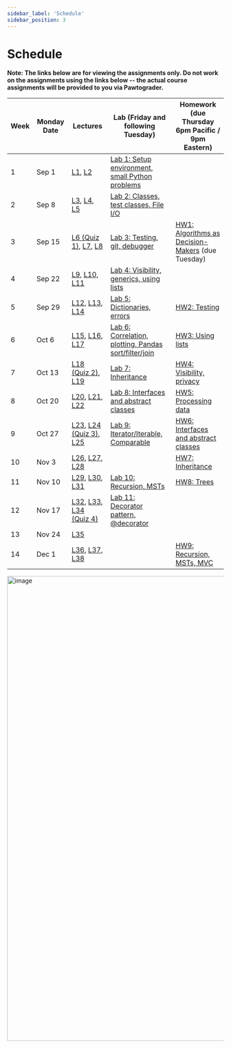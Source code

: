 ```yaml
---
sidebar_label: 'Schedule'
sidebar_position: 3
---
```


# Schedule

**Note: The links below are for viewing the assignments only. Do not work on the assignments using the links below -- the actual course assignments will be provided to you via Pawtograder.**

| Week | Monday Date | Lectures | Lab (Friday and following Tuesday) | Homework (due Thursday 6pm Pacific / 9pm Eastern) |
| ---- | ----------- | -------- | ---------------------------------- | -------- |
| 1 | Sep 1 | [L1](https://neu-pdi.github.io/cs2100-public-resources/lecture-notes/l1-intro-python1), [L2](https://neu-pdi.github.io/cs2100-public-resources/lecture-notes/l2-python2) | [Lab 1: Setup environment, small Python problems](https://github.com/neu-cs2100/cs2100-pg-handout-fa25-lab1) |  |
| 2 | Sep 8 | [L3](https://neu-pdi.github.io/cs2100-public-resources/lecture-notes/l3-designing-classes), [L4](https://neu-pdi.github.io/cs2100-public-resources/lecture-notes/l4-using-objects), [L5](https://neu-pdi.github.io/cs2100-public-resources/lecture-notes/l5-review1) | [Lab 2: Classes, test classes, File I/O](https://github.com/neu-cs2100/cs2100-pg-handout-lab2) |  |
| 3 | Sep 15 | [L6 (Quiz 1)](https://neu-pdi.github.io/cs2100-public-resources/lecture-notes/l6-quiz1), [L7](https://neu-pdi.github.io/cs2100-public-resources/lecture-notes/l7-ethics), [L8](https://neu-pdi.github.io/cs2100-public-resources/lecture-notes/l8-debugger-commandline-git) | [Lab 3: Testing, git, debugger](https://github.com/neu-cs2100/cs2100-pg-handout-lab3) | [HW1: Algorithms as Decision-Makers](https://github.com/neu-cs2100/cs2100-pg-handout-testhw1) (due Tuesday) |
| 4 | Sep 22 | [L9](https://neu-pdi.github.io/cs2100-public-resources/lecture-notes/l9-visibility-immutability), [L10](https://neu-pdi.github.io/cs2100-public-resources/lecture-notes/l10-generics), [L11](https://neu-pdi.github.io/cs2100-public-resources/lecture-notes/l11-lists) | [Lab 4: Visibility, generics, using lists](https://github.com/neu-cs2100/cs2100-pg-handout-lab4) |  |
| 5 | Sep 29 | [L12](https://neu-pdi.github.io/cs2100-public-resources/lecture-notes/l12-data-structures), [L13](https://neu-pdi.github.io/cs2100-public-resources/lecture-notes/l13-pandas-numpy), [L14](https://neu-pdi.github.io/cs2100-public-resources/lecture-notes/l14-statistics) | [Lab 5: Dictionaries, errors](https://github.com/neu-cs2100/cs2100-pg-handout-lab5) | [HW2: Testing](https://github.com/neu-cs2100/cs2100-pg-handout-testhw2) |
| 6 | Oct 6 | [L15](https://neu-pdi.github.io/cs2100-public-resources/lecture-notes/l15-design-data1), [L16](https://neu-pdi.github.io/cs2100-public-resources/lecture-notes/l16-design-data2), [L17](https://neu-pdi.github.io/cs2100-public-resources/lecture-notes/l17-review2) | [Lab 6: Correlation, plotting, Pandas sort/filter/join](https://github.com/neu-cs2100/cs2100-pg-handout-lab6) | [HW3: Using lists](https://github.com/neu-cs2100/cs2100-pg-handout-testhw3) |
| 7 | Oct 13 | [L18 (Quiz 2)](https://neu-pdi.github.io/cs2100-public-resources/lecture-notes/l18-quiz2), [L19](https://neu-pdi.github.io/cs2100-public-resources/lecture-notes/l19-inheritance1) | [Lab 7: Inheritance](https://github.com/neu-cs2100/cs2100-pg-handout-lab7) | [HW4: Visibility, privacy](https://github.com/neu-cs2100/cs2100-pg-handout-testhw4) |
| 8 | Oct 20 | [L20](https://neu-pdi.github.io/cs2100-public-resources/lecture-notes/l20-interfaces-abstract-classes), [L21](https://neu-pdi.github.io/cs2100-public-resources/lecture-notes/l21-inheritance2), [L22](https://neu-pdi.github.io/cs2100-public-resources/lecture-notes/l22-inheritance3) | [Lab 8: Interfaces and abstract classes](https://github.com/neu-cs2100/cs2100-pg-handout-lab8) | [HW5: Processing data](https://github.com/neu-cs2100/cs2100-pg-handout-testhw5) |
| 9 | Oct 27 | [L23](https://neu-pdi.github.io/cs2100-public-resources/lecture-notes/l23-review3-technical-interviews), [L24 (Quiz 3)](https://neu-pdi.github.io/cs2100-public-resources/lecture-notes/l24-quiz3), [L25](https://neu-pdi.github.io/cs2100-public-resources/lecture-notes/l25-interfaces1) | [Lab 9: Iterator/Iterable, Comparable](https://github.com/neu-cs2100/cs2100-pg-handout-lab9) | [HW6: Interfaces and abstract classes](https://github.com/neu-cs2100/cs2100-pg-handout-testhw6) |
| 10 | Nov 3 | [L26](https://neu-pdi.github.io/cs2100-public-resources/lecture-notes/l26-interfaces2), [L27](https://neu-pdi.github.io/cs2100-public-resources/lecture-notes/l27-recursion), [L28](https://neu-pdi.github.io/cs2100-public-resources/lecture-notes/l28-trees) |  | [HW7: Inheritance](https://github.com/neu-cs2100/cs2100-pg-handout-testhw7) |
| 11 | Nov 10 | [L29](https://neu-pdi.github.io/cs2100-public-resources/lecture-notes/l29-graphs), [L30](https://neu-pdi.github.io/cs2100-public-resources/lecture-notes/l30-mst), [L31](https://neu-pdi.github.io/cs2100-public-resources/lecture-notes/l31-strategy-observer-datapull) | [Lab 10: Recursion, MSTs](https://github.com/neu-cs2100/cs2100-pg-handout-lab10) | [HW8: Trees](https://github.com/neu-cs2100/cs2100-pg-handout-testhw8) |
| 12 | Nov 17 | [L32](https://neu-pdi.github.io/cs2100-public-resources/lecture-notes/l32-decorator), [L33](https://neu-pdi.github.io/cs2100-public-resources/lecture-notes/l33-review4), [L34 (Quiz 4)](https://neu-pdi.github.io/cs2100-public-resources/lecture-notes/l34-quiz4) | [Lab 11: Decorator pattern, @decorator](https://github.com/neu-cs2100/cs2100-pg-handout-lab11) |  |
| 13 | Nov 24 | [L35](https://neu-pdi.github.io/cs2100-public-resources/lecture-notes/l35-mvc1) |  |  |
| 14 | Dec 1 | [L36](https://neu-pdi.github.io/cs2100-public-resources/lecture-notes/l36-mvc2), [L37](https://neu-pdi.github.io/cs2100-public-resources/lecture-notes/l37-review5), [L38](https://neu-pdi.github.io/cs2100-public-resources/lecture-notes/l38-career-panel) |  | [HW9: Recursion, MSTs, MVC](https://github.com/neu-cs2100/cs2100-pg-handout-testhw9) |

<img width="1080" height="1080" alt="image" src="https://github.com/user-attachments/assets/547170ff-0748-4b86-b584-0d4033beb3a6" />

